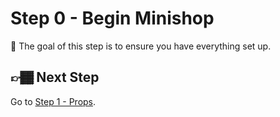 # Step 0 - Begin Minishop

🏅 The goal of this step is to ensure you have everything set up.

## 👉🏾 Next Step

Go to [Step 1 - Props](../01-props).
